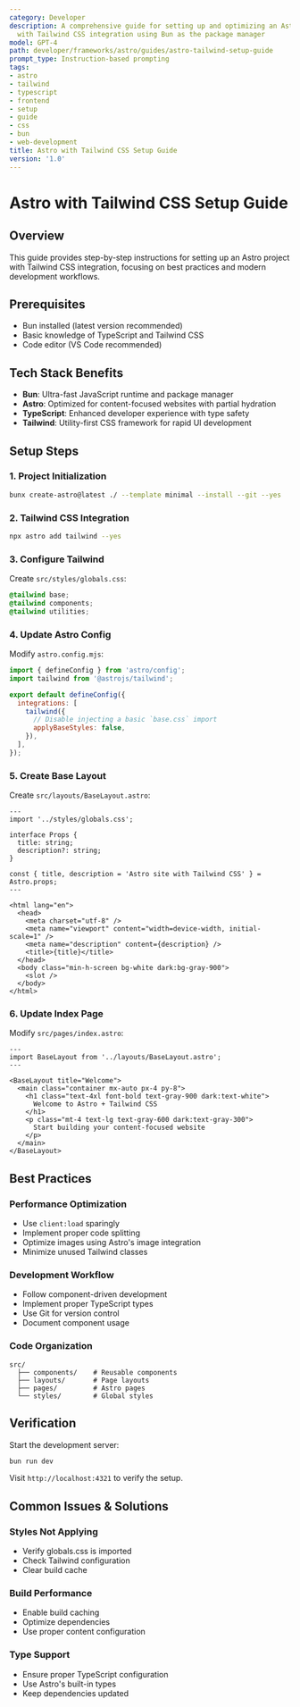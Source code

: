 ```yaml
---
category: Developer
description: A comprehensive guide for setting up and optimizing an Astro project
  with Tailwind CSS integration using Bun as the package manager
model: GPT-4
path: developer/frameworks/astro/guides/astro-tailwind-setup-guide
prompt_type: Instruction-based prompting
tags:
- astro
- tailwind
- typescript
- frontend
- setup
- guide
- css
- bun
- web-development
title: Astro with Tailwind CSS Setup Guide
version: '1.0'
---
```


# Astro with Tailwind CSS Setup Guide

## Overview
This guide provides step-by-step instructions for setting up an Astro project with Tailwind CSS integration, focusing on best practices and modern development workflows.

## Prerequisites
- Bun installed (latest version recommended)
- Basic knowledge of TypeScript and Tailwind CSS
- Code editor (VS Code recommended)

## Tech Stack Benefits
- **Bun**: Ultra-fast JavaScript runtime and package manager
- **Astro**: Optimized for content-focused websites with partial hydration
- **TypeScript**: Enhanced developer experience with type safety
- **Tailwind**: Utility-first CSS framework for rapid UI development

## Setup Steps

### 1. Project Initialization
```bash
bunx create-astro@latest ./ --template minimal --install --git --yes
```

### 2. Tailwind CSS Integration
```bash
npx astro add tailwind --yes
```

### 3. Configure Tailwind
Create `src/styles/globals.css`:
```css
@tailwind base;
@tailwind components;
@tailwind utilities;
```

### 4. Update Astro Config
Modify `astro.config.mjs`:
```javascript
import { defineConfig } from 'astro/config';
import tailwind from '@astrojs/tailwind';

export default defineConfig({
  integrations: [
    tailwind({
      // Disable injecting a basic `base.css` import
      applyBaseStyles: false,
    }),
  ],
});
```

### 5. Create Base Layout
Create `src/layouts/BaseLayout.astro`:
```astro
---
import '../styles/globals.css';

interface Props {
  title: string;
  description?: string;
}

const { title, description = 'Astro site with Tailwind CSS' } = Astro.props;
---

<html lang="en">
  <head>
    <meta charset="utf-8" />
    <meta name="viewport" content="width=device-width, initial-scale=1" />
    <meta name="description" content={description} />
    <title>{title}</title>
  </head>
  <body class="min-h-screen bg-white dark:bg-gray-900">
    <slot />
  </body>
</html>
```

### 6. Update Index Page
Modify `src/pages/index.astro`:
```astro
---
import BaseLayout from '../layouts/BaseLayout.astro';
---

<BaseLayout title="Welcome">
  <main class="container mx-auto px-4 py-8">
    <h1 class="text-4xl font-bold text-gray-900 dark:text-white">
      Welcome to Astro + Tailwind CSS
    </h1>
    <p class="mt-4 text-lg text-gray-600 dark:text-gray-300">
      Start building your content-focused website
    </p>
  </main>
</BaseLayout>
```

## Best Practices

### Performance Optimization
- Use `client:load` sparingly
- Implement proper code splitting
- Optimize images using Astro's image integration
- Minimize unused Tailwind classes

### Development Workflow
- Follow component-driven development
- Implement proper TypeScript types
- Use Git for version control
- Document component usage

### Code Organization
```
src/
  ├── components/    # Reusable components
  ├── layouts/       # Page layouts
  ├── pages/         # Astro pages
  └── styles/        # Global styles
```

## Verification
Start the development server:
```bash
bun run dev
```

Visit `http://localhost:4321` to verify the setup.

## Common Issues & Solutions

### Styles Not Applying
- Verify globals.css is imported
- Check Tailwind configuration
- Clear build cache

### Build Performance
- Enable build caching
- Optimize dependencies
- Use proper content configuration

### Type Support
- Ensure proper TypeScript configuration
- Use Astro's built-in types
- Keep dependencies updated